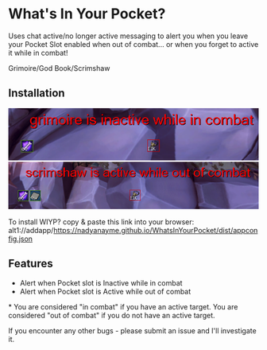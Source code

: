 # What's In Your Pocket?

Uses chat active/no longer active messaging to alert you when you leave your Pocket Slot enabled when out of combat... or when you forget to active it while in combat!

Grimoire/God Book/Scrimshaw

## Installation

![Whats In Your Pocket?](./wiyp-1.png) ![Whats In Your Pocket?](./wiyp-2.png)

To install WIYP? copy & paste this link into your browser:
alt1://addapp/https://nadyanayme.github.io/WhatsInYourPocket/dist/appconfig.json

## Features

- Alert when Pocket slot is Inactive while in combat
- Alert when Pocket slot is Active while out of combat

\* You are considered "in combat" if you have an active target. You are considered "out of combat" if you do not have an active target.

If you encounter any other bugs - please submit an issue and I'll investigate it.
